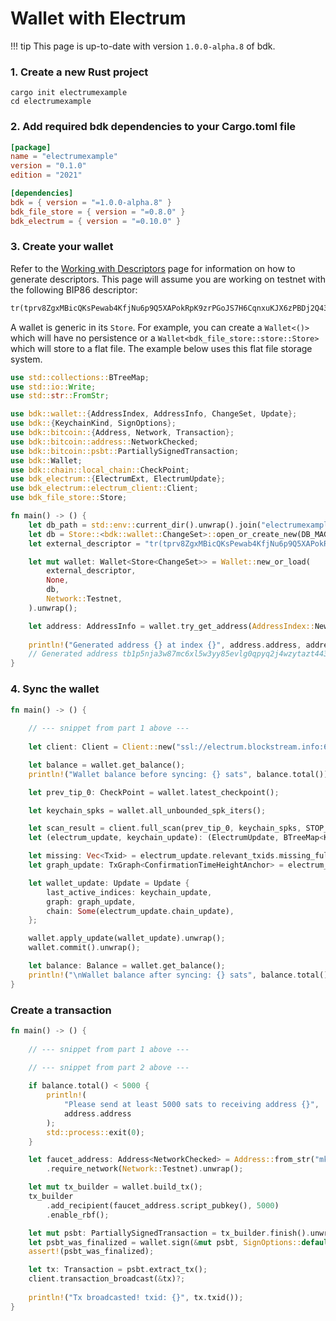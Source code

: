 # Wallet with Electrum

!!! tip
    This page is up-to-date with version `1.0.0-alpha.8` of bdk.

### 1. Create a new Rust project
```shell
cargo init electrumexample
cd electrumexample
```

### 2. Add required bdk dependencies to your Cargo.toml file
```toml
[package]
name = "electrumexample"
version = "0.1.0"
edition = "2021"

[dependencies]
bdk = { version = "=1.0.0-alpha.8" }
bdk_file_store = { version = "=0.8.0" }
bdk_electrum = { version = "=0.10.0" }
```

### 3. Create your wallet
Refer to the [Working with Descriptors](../descriptors.md) page for information on how to generate descriptors. This page will assume you are working on testnet with the following BIP86 descriptor:
```txt
tr(tprv8ZgxMBicQKsPewab4KfjNu6p9Q5XAPokRpK9zrPGoJS7H6CqnxuKJX6zPBDj2Q43tfmVBRTpQMBSg8AhqBDdNEsBC14kMXiZj2tPWv5wHAE/86'/1'/0'/0/*)#30pfz5ly
```

A wallet is generic in its `Store`. For example, you can create a `Wallet<()>` which will have no persistence or a `Wallet<bdk_file_store::store::Store>` which will store to a flat file. The example below uses this flat file storage system.

```rs title="Part 1: Wallet"
use std::collections::BTreeMap;
use std::io::Write;
use std::str::FromStr;

use bdk::wallet::{AddressIndex, AddressInfo, ChangeSet, Update};
use bdk::{KeychainKind, SignOptions};
use bdk::bitcoin::{Address, Network, Transaction};
use bdk::bitcoin::address::NetworkChecked;
use bdk::bitcoin::psbt::PartiallySignedTransaction;
use bdk::Wallet;
use bdk::chain::local_chain::CheckPoint;
use bdk_electrum::{ElectrumExt, ElectrumUpdate};
use bdk_electrum::electrum_client::Client;
use bdk_file_store::Store;

fn main() -> () {
    let db_path = std::env::current_dir().unwrap().join("electrumexample.db");
    let db = Store::<bdk::wallet::ChangeSet>::open_or_create_new(DB_MAGIC.as_bytes(), db_path).unwrap();
    let external_descriptor = "tr(tprv8ZgxMBicQKsPewab4KfjNu6p9Q5XAPokRpK9zrPGoJS7H6CqnxuKJX6zPBDj2Q43tfmVBRTpQMBSg8AhqBDdNEsBC14kMXiZj2tPWv5wHAE/86'/1'/0'/0/*)#30pfz5ly";

    let mut wallet: Wallet<Store<ChangeSet>> = Wallet::new_or_load(
        external_descriptor,
        None,
        db,
        Network::Testnet,
    ).unwrap();

    let address: AddressInfo = wallet.try_get_address(AddressIndex::New).unwrap();
    
    println!("Generated address {} at index {}", address.address, address.index);
    // Generated address tb1p5nja3w87mc6xl5w3yy85evlg0qpyq2j4wzytazt4437nr37j2ajswm3ptl at index 0
}
```

### 4. Sync the wallet

```rs title="Part 2: Sync"
fn main() -> () {
    
    // --- snippet from part 1 above ---
    
    let client: Client = Client::new("ssl://electrum.blockstream.info:60002").unwrap();

    let balance = wallet.get_balance();
    println!("Wallet balance before syncing: {} sats", balance.total());

    let prev_tip_0: CheckPoint = wallet.latest_checkpoint();

    let keychain_spks = wallet.all_unbounded_spk_iters();

    let scan_result = client.full_scan(prev_tip_0, keychain_spks, STOP_GAP, BATCH_SIZE).unwrap();
    let (electrum_update, keychain_update): (ElectrumUpdate, BTreeMap<KeychainKind, u32>) = scan_result;

    let missing: Vec<Txid> = electrum_update.relevant_txids.missing_full_txs(wallet.as_ref());
    let graph_update: TxGraph<ConfirmationTimeHeightAnchor> = electrum_update.relevant_txids.into_confirmation_time_tx_graph(&client, None, missing).unwrap();

    let wallet_update: Update = Update {
        last_active_indices: keychain_update,
        graph: graph_update,
        chain: Some(electrum_update.chain_update),
    };

    wallet.apply_update(wallet_update).unwrap();
    wallet.commit().unwrap();

    let balance: Balance = wallet.get_balance();
    println!("\nWallet balance after syncing: {} sats", balance.total());
}
```

### Create a transaction
```rs title="Part 3: Transactions"
fn main() -> () {
    
    // --- snippet from part 1 above ---
    
    // --- snippet from part 2 above ---

    if balance.total() < 5000 {
        println!(
            "Please send at least 5000 sats to receiving address {}",
            address.address
        );
        std::process::exit(0);
    }

    let faucet_address: Address<NetworkChecked> = Address::from_str("mkHS9ne12qx9pS9VojpwU5xtRd4T7X7ZUt").unwrap()
        .require_network(Network::Testnet).unwrap();

    let mut tx_builder = wallet.build_tx();
    tx_builder
        .add_recipient(faucet_address.script_pubkey(), 5000)
        .enable_rbf();

    let mut psbt: PartiallySignedTransaction = tx_builder.finish().unwrap();
    let psbt_was_finalized = wallet.sign(&mut psbt, SignOptions::default()).unwrap();
    assert!(psbt_was_finalized);

    let tx: Transaction = psbt.extract_tx();
    client.transaction_broadcast(&tx)?;
    
    println!("Tx broadcasted! txid: {}", tx.txid());
}
```
